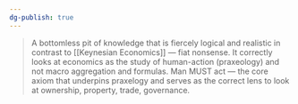 ```yaml
---
dg-publish: true
---
```

> A bottomless pit of knowledge that is fiercely logical and realistic in contrast to [[Keynesian Economics]] — fiat nonsense. It correctly looks at economics as the study of human-action (praxeology) and not macro aggregation and formulas. Man MUST act — the core axiom that underpins praxelogy and serves as the correct lens to look at ownership, property, trade, governance.